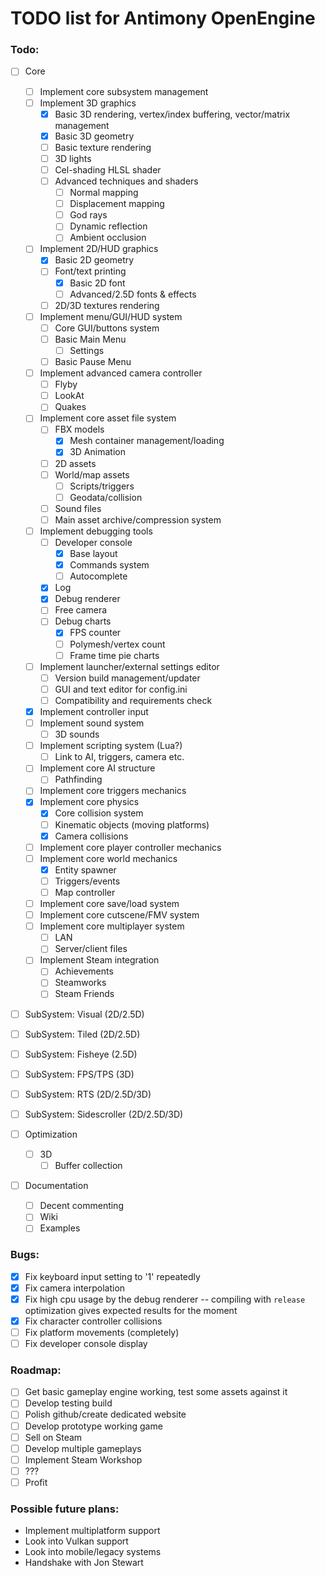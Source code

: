 # TODO list for Antimony OpenEngine

### Todo:
- [ ] Core
    - [ ] Implement core subsystem management
    - [ ] Implement 3D graphics
        - [x] Basic 3D rendering, vertex/index buffering, vector/matrix management
        - [x] Basic 3D geometry
        - [ ] Basic texture rendering
        - [ ] 3D lights
        - [ ] Cel-shading HLSL shader
        - [ ] Advanced techniques and shaders
            - [ ] Normal mapping
            - [ ] Displacement mapping
            - [ ] God rays
            - [ ] Dynamic reflection
            - [ ] Ambient occlusion
    - [ ] Implement 2D/HUD graphics
        - [x] Basic 2D geometry
        - [ ] Font/text printing
            - [x] Basic 2D font
            - [ ] Advanced/2.5D fonts & effects
        - [ ] 2D/3D textures rendering
    - [ ] Implement menu/GUI/HUD system
        - [ ] Core GUI/buttons system
        - [ ] Basic Main Menu
            - [ ] Settings
        - [ ] Basic Pause Menu
	- [ ] Implement advanced camera controller
		- [ ] Flyby
		- [ ] LookAt
		- [ ] Quakes
    - [ ] Implement core asset file system
        - [ ] FBX models
            - [x] Mesh container management/loading
            - [x] 3D Animation
        - [ ] 2D assets
        - [ ] World/map assets
			- [ ] Scripts/triggers
			- [ ] Geodata/collision
        - [ ] Sound files
        - [ ] Main asset archive/compression system
	- [ ] Implement debugging tools
		- [ ] Developer console
			- [x] Base layout
			- [x] Commands system
			- [ ] Autocomplete
		- [x] Log
		- [x] Debug renderer
		- [ ] Free camera
		- [ ] Debug charts
			- [x] FPS counter
			- [ ] Polymesh/vertex count
			- [ ] Frame time pie charts
    - [ ] Implement launcher/external settings editor
        - [ ] Version build management/updater
        - [ ] GUI and text editor for config.ini
        - [ ] Compatibility and requirements check
    - [x] Implement controller input
    - [ ] Implement sound system
		- [ ] 3D sounds
	- [ ] Implement scripting system (Lua?)
		- [ ] Link to AI, triggers, camera etc.
    - [ ] Implement core AI structure
		- [ ] Pathfinding
    - [ ] Implement core triggers mechanics
    - [x] Implement core physics
		- [x] Core collision system
		- [ ] Kinematic objects (moving platforms)
		- [x] Camera collisions
    - [ ] Implement core player controller mechanics
    - [ ] Implement core world mechanics
		- [x] Entity spawner
		- [ ] Triggers/events
		- [ ] Map controller
    - [ ] Implement core save/load system
    - [ ] Implement core cutscene/FMV system
	- [ ] Implement core multiplayer system
		- [ ] LAN
		- [ ] Server/client files
	- [ ] Implement Steam integration
		- [ ] Achievements
		- [ ] Steamworks
		- [ ] Steam Friends
- [ ] SubSystem: Visual (2D/2.5D)
- [ ] SubSystem: Tiled (2D/2.5D)
- [ ] SubSystem: Fisheye (2.5D)
- [ ] SubSystem: FPS/TPS (3D)
- [ ] SubSystem: RTS (2D/2.5D/3D)
- [ ] SubSystem: Sidescroller (2D/2.5D/3D)

- [ ] Optimization
	- [ ] 3D
		- [ ] Buffer collection
- [ ] Documentation
	- [ ] Decent commenting
	- [ ] Wiki
	- [ ] Examples

### Bugs:
- [x] Fix keyboard input setting to '1' repeatedly
- [x] Fix camera interpolation
- [x] Fix high cpu usage by the debug renderer -- compiling with `release` optimization gives expected results for the moment
- [x] Fix character controller collisions
- [ ] Fix platform movements (completely)
- [ ] Fix developer console display

### Roadmap:
- [ ] Get basic gameplay engine working, test some assets against it
- [ ] Develop testing build
- [ ] Polish github/create dedicated website
- [ ] Develop prototype working game
- [ ] Sell on Steam
- [ ] Develop multiple gameplays
- [ ] Implement Steam Workshop
- [ ] ???
- [ ] Profit

### Possible future plans:
- Implement multiplatform support
- Look into Vulkan support
- Look into mobile/legacy systems
- Handshake with Jon Stewart
